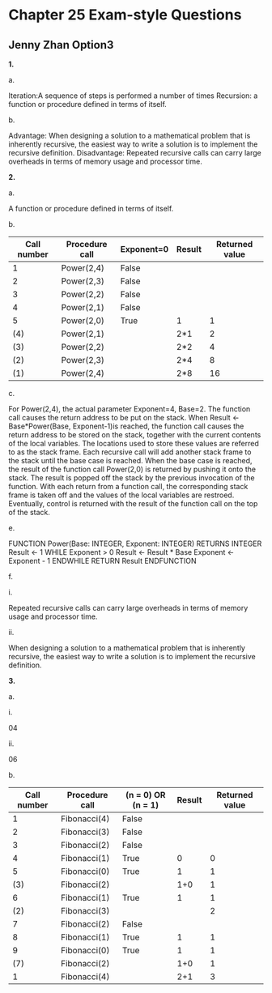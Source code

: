﻿# Chapter 25 Exam-style Questions
## Jenny Zhan Option3

**1.**

a.

Iteration:A sequence of steps is performed a number of times
Recursion: a function or procedure defined in terms of itself.

b.

Advantage: When designing a solution to a mathematical problem that is inherently recursive, the easiest way to write a solution is to implement the recursive definition.
Disadvantage: Repeated recursive calls can carry large overheads in terms of memory usage and processor time.

**2.**

a.

A function or procedure defined in terms of itself.

b.
 
| Call number	| Procedure call	|Exponent=0	| Result	|Returned value	|
| - |---| --|---|----|
| 1             | Power(2,4)		|False		|		|		|
| 2             | Power(2,3)            |False		|		|		|
| 3             | Power(2,2)		|False		|		|		|
| 4             | Power(2,1)		|False		|		|		|
| 5             | Power(2,0)		|True		|1		|1		|
| (4)           | Power(2,1)		|		|2*1		|2		|
| (3)           | Power(2,2)		|		|2*2		|4		|
| (2)           | Power(2,3)		|		|2*4		|8		|
| (1)           | Power(2,4)		|		|2*8		|16		|

c.

For Power(2,4), the actual parameter Exponent=4, Base=2. The function call causes the return address to be put on the stack. When Result ← Base*Power(Base, Exponent-1)is reached, the function call causes the return address to be stored on the stack, together with the current contents of the local variables. The locations used to store these values are referred to as the stack frame. Each recursive call will add another stack frame to the stack until the base case is reached. When the base case is reached, the result of the function call Power(2,0) is returned by pushing it onto the stack. The result is popped off the stack by the previous invocation of the function. With each return from a function call, the corresponding stack frame is taken off and the values of the local variables are restroed. Eventually, control is returned with the result of the function call on the top of the stack.

e.

FUNCTION Power(Base: INTEGER, Exponent: INTEGER) RETURNS INTEGER
	Result ← 1
	WHILE Exponent > 0
		Result ← Result * Base
		Exponent ← Exponent - 1
	ENDWHILE
	RETURN Result
ENDFUNCTION

f.

i.

Repeated recursive calls can carry large overheads in terms of memory usage and processor time.

ii. 

When designing a solution to a mathematical problem that is inherently recursive, the easiest way to write a solution is to implement the recursive definition.
		


**3.**

a.

i.

04

ii.

06

b.

| Call number	| Procedure call|(n = 0) OR (n = 1)	| Result	|Returned value	|
| - |---| --|---|----|
| 1             | Fibonacci(4)	|False			|		|		|
| 2             | Fibonacci(3)	|False			|		|		|
| 3             | Fibonacci(2)	|False			|		|		|
| 4             | Fibonacci(1)	|True			|0		|0		|
| 5             | Fibonacci(0)	|True			|1		|1		|
| (3)		| Fibonacci(2)	|			|1+0		|1		|
| 6		| Fibonacci(1)	|True			|1		|1		|
| (2)		| Fibonacci(3)	|			|		|2		|
| 7		| Fibonacci(2)	|False			|		|		|
| 8		| Fibonacci(1)	|True			|1		|1		|
| 9		| Fibonacci(0)	|True			|1		|1		|
| (7)		| Fibonacci(2)	|			|1+0		|1		|
| 1		| Fibonacci(4)	|			|2+1		|3		|




